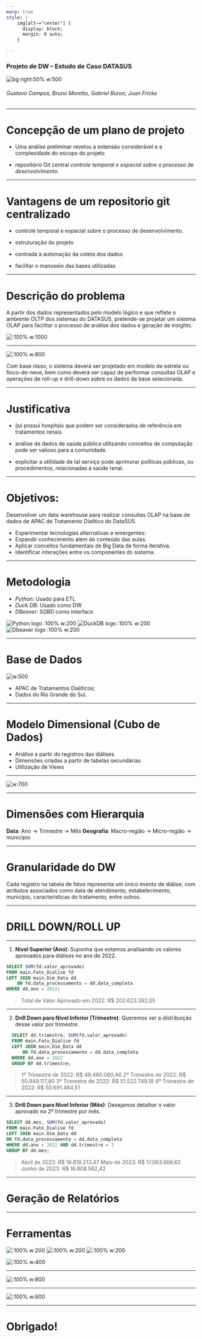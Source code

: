 ```yaml
---
marp: true
style: |
    img[alt~="center"] {
      display: block;
      margin: 0 auto;
    }

---
```

<!-- theme: uncover   -->
<!-- class: invert -->

### Projeto de DW – Estudo de Caso DATASUS
![bg right:50% w:500](photos/cubo-brazil-data-cube-bdc.png)
###### Gustavo Campos, Bruno Moretto, Gabriel Buron, Juan Fricke

---

# Concepção de um plano de projeto

* Uma análise preliminar revelou a extensão considerável e a complexidade do escopo do projeto

* repositório Git central
*controle temporal e espacial sobre o processo de desenvolvimento.*

---

# Vantagens de um repositorio git centralizado

* controle temporal e espacial sobre o processo de desenvolvimento.

* estruturação do projeto

* centrada à automação da coleta dos dados

* facilitar o manuseio das bases utilizadas

---

# Descrição do problema

A partir dos dados representados pelo modelo lógico e que reflete o ambiente OLTP dos sistemas do DATASUS, pretende-se projetar um sistema OLAP para facilitar o processo de análise dos dados e geração de insights.

![:100% w:1000](photos/Roll-up-and-Drill-down-operations.png)

---

![:100% w:800](photos/star-vs-snow.jpg)

Com base nisso, o sistema deverá ser projetado em modelo de estrela ou floco-de-neve, bem como deverá ser capaz de performar consultas OLAP e operações de roll-up e drill-down sobre os dados da base selecionada.

---

# Justificativa

* Ijuí possui hospitais que podem ser considerados de referência em tratamentos renais.

* análise de dados de saúde pública utilizando conceitos de computação pode ser valioso para a comunidade.

* explicitar a utilidade de tal serviço pode aprimorar políticas públicas, ou procedimentos, relacionadas à saúde renal.

---


# Objetivos:

  Desenvolver um data warehouse para realizar consultas OLAP na base de dados de APAC de Tratamento Dialítico do DataSUS.

- Experimentar tecnologias alternativas e emergentes:
- Expandir conhecimento além do conteúdo das aulas.
- Aplicar conceitos fundamentais de Big Data de forma iterativa.
- Identificar interações entre os componentes do sistema.

---

# Metodologia

- _Python_:  Usado para ETL
- _Duck DB_: Usado como DW
- _DBeaver_: SGBD como interface


![Python logo :100% w:200](photos/Python-logo.png) ![DuckDB logo :100% w:200](photos/duckdb.jpg) ![Dbeaver logo :100% w:200](photos/dbeaver.png)

---

# Base de Dados

![w:500](photos/hemod.png) 
- APAC de Tratamentos Dialíticos;
- Dados do Rio Grande do Sul.

---

# Modelo Dimensional (Cubo de Dados)

- Análise a partir do registros das diálises
- Dimensões criadas a partir de tabelas secundárias
- Utilização de Views

---

![w:700](photos/ERdiagram_OLAP_model.png)

---

# Dimensões com Hierarquia

**Data**: Ano $\rightarrow$ Trimestre $\rightarrow$ Mês
**Geografia**: Macro-região $\rightarrow$ Micro-região $\rightarrow$ município 

---

# Granularidade do DW

Cada registro na tabela de fatos representa um único evento de diálise, com atributos associados como data de atendimento, estabelecimento, município, características do tratamento, entre outros.

---

# DRILL DOWN/ROLL UP

---

1. **Nível Superior (Ano)**: Suponha que estamos analisando os valores aprovados para diálises no ano de 2022.
```SQL
SELECT SUM(fd.valor_aprovado) 
FROM main.Fato_Dialise fd
LEFT JOIN main.Dim_Data dd
    ON fd.data_processamento = dd.data_completa
WHERE dd.ano = 2022;
```
> Total de Valor Aprovado em 2022: R$ 202.623.392,05

---

 2. **Drill Down para Nível Inferior (Trimestre)**: Queremos ver a distribuição desse valor por trimestre.
```SQL
  SELECT dd.trimestre, SUM(fd.valor_aprovado) 
  FROM main.Fato_Dialise fd
  LEFT JOIN main.Dim_Data dd
      ON fd.data_processamento = dd.data_completa
  WHERE dd.ano = 2022
  GROUP BY dd.trimestre;
```
> 1º Trimestre de 2022: R$ 49.460.060,46
> 2º Trimestre de 2022: R$ 50.949.117,90
> 3º Trimestre de 2022: R$ 51.522.749,18
> 4º Trimestre de 2022: R$ 50.691.464,51

---

3. **Drill Down para Nível Inferior (Mês)**: Desejamos detalhar o valor aprovado no 2º trimestre por mês.
```SQL
SELECT dd.mes, SUM(fd.valor_aprovado)
FROM main.Fato_Dialise fd
LEFT JOIN main.Dim_Data dd
ON fd.data_processamento = dd.data_completa
WHERE dd.ano = 2022 AND dd.trimestre = 2
GROUP BY dd.mes;
```
> Abril de 2023: R$ 16.819.213,47
> Maio de 2023: R$ 17.063.688,62
> Junho de 2023: R$ 16.808.562,42

---

# Geração de Relatórios

---

# Ferramentas

![:100% w:200](photos/duckdb.jpg) ![:100% w:200](photos/Python-logo.png) ![:100% w:200](photos/seaborn-logo.png)

![:100% w:400](photos/Pandas_logo.png)

---

![:100% w:800](photos/tipos_saida.png)

---

![:100% w:800](photos/invasao_municipal.png)

---

# Obrigado!